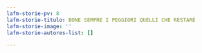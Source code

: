 ```yaml
---
lafm-storie-pv: 8
lafm-storie-titulo: BONE SEMPRE I PEGGIORI QUELLI CHE RESTARÉ
lafm-storie-image: ''
lafm-storie-autores-list: []

---
```


